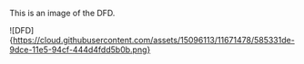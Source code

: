 This is an image of the DFD.

![DFD]{https://cloud.githubusercontent.com/assets/15096113/11671478/585331de-9dce-11e5-94cf-444d4fdd5b0b.png}
